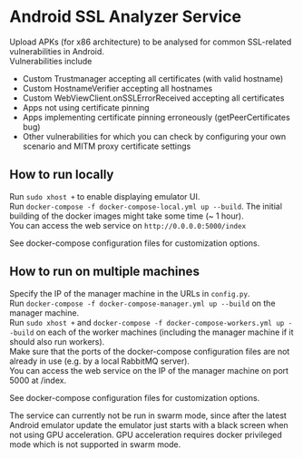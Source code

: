 # Android SSL Analyzer Service

Upload APKs (for x86 architecture) to be analysed for common SSL-related vulnerabilities in Android.\
Vulnerabilities include
* Custom Trustmanager accepting all certificates (with valid hostname)
* Custom HostnameVerifier accepting all hostnames
* Custom WebViewClient.onSSLErrorReceived accepting all certificates
* Apps not using certificate pinning
* Apps implementing certificate pinning erroneously (getPeerCertificates bug)
* Other vulnerabilities for which you can check by configuring your own scenario and MITM proxy certificate settings

## How to run locally

Run `sudo xhost +` to enable displaying emulator UI.\
Run `docker-compose -f docker-compose-local.yml up --build`. The initial building of the docker images might take some time (~ 1 hour).\
You can access the web service on `http://0.0.0.0:5000/index`

See docker-compose configuration files for customization options.

## How to run on multiple machines

Specify the IP of the manager machine in the URLs in `config.py`.\
Run `docker-compose -f docker-compose-manager.yml up --build` on the manager machine.\
Run `sudo xhost +` and `docker-compose -f docker-compose-workers.yml up --build` on each of the worker machines
(including the manager machine if it should also run workers).\
Make sure that the ports of the docker-compose configuration files are not already in use (e.g. by a local RabbitMQ server).\
You can access the web service on the IP of the manager machine on port 5000 at /index.

See docker-compose configuration files for customization options.

The service can currently not be run in swarm mode, since after the latest Android emulator update the emulator just 
starts with a black screen when not using GPU acceleration.
GPU acceleration requires docker privileged mode which is not supported in swarm mode.
